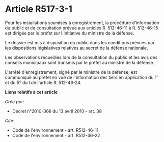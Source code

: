 # Article R517-3-1

Pour les installations soumises à enregistrement, la procédure d'information du public et de consultation prévue aux articles
R. 512-46-11 à R. 512-46-15 est dirigée par le préfet sur l'initiative du ministre de la défense. 

Le dossier est mis à disposition du public dans les conditions prévues par les dispositions législatives relatives au secret
de la défense nationale. 

Les observations recueillies lors de la consultation du public et les avis des conseils municipaux sont transmis par le
préfet au ministre de la défense.

L'arrêté d'enregistrement, signé par le ministre de la défense, est communiqué au préfet en vue de l'information des tiers en
application du 1° et du 5° du I de l'article R. 512-46-24.

**Liens relatifs à cet article**

_Créé par_:

  - Décret n°2010-368 du 13 avril 2010 - art. 38

_Cite_:

  - Code de l'environnement - art. R512-46-11
  - Code de l'environnement - art. R512-46-22
